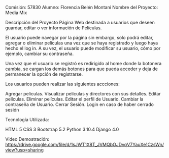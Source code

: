 Comisión: 57830
Alumno: Florencia Belén Montani
Nombre del Proyecto:
Media Mix


Descripción del Proyecto
Página Web destinada a usuarios que deseen guardar, editar o ver información de Películas.

El usuario puede navegar por la página sin embargo, solo podrá editar, agregar o eliminar películas una vez que se haya registrado y luego haya hecho el log in. A su vez, el usuario puede modificar su usuario, cómo por ejemplo, cambiar su contraseña.


Una vez que el usuario se registró es redirigido al home donde la botonera cambia, se cargan los demás botones para que pueda acceder y deja de permanecer la opción de registrarse.

Los usuarios pueden realizar las siguientes accciones:

Agregar películas.
Visualizar películas y directores con sus detalles.
Editar películas.
Eliminar películas.
Editar el perfil de Usuario.
Cambiar la contraseña de Usuario.
Cerrar Sesión.
Login en caso de haber cerrado sesión

Tecnología Utilizada:

HTML 5
CSS 3
Bootstrap 5.2
Python 3.10.4
Django 4.0


Video Demostración:
https://drive.google.com/file/d/1sJWT1X8T_JVMQbOJDvqV7YauXe1CzsWn/view?usp=sharing

